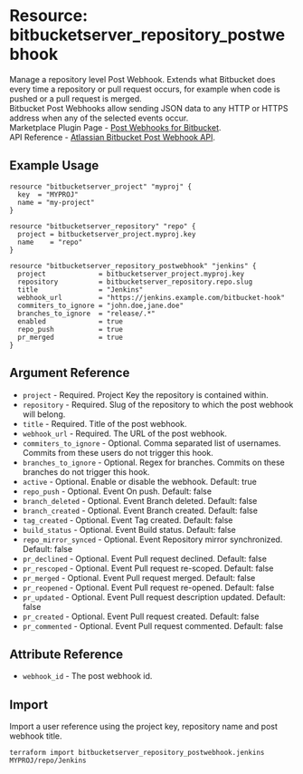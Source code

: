 # Resource: bitbucketserver_repository_postwebhook

Manage a repository level Post Webhook. Extends what Bitbucket does every time a repository or pull request occurs, for example when code is pushed or a pull request is merged.
\
Bitbucket Post Webhooks allow sending JSON data to any HTTP or HTTPS address when any of the selected events occur.
\
Marketplace Plugin Page - [Post Webhooks for Bitbucket](https://marketplace.atlassian.com/apps/1215474/post-webhooks-for-bitbucket?tab=overview&hosting=datacenter).
\
API Reference - [Atlassian Bitbucket Post Webhook API](https://help.moveworkforward.com/BPW/atlassian-bitbucket-post-webhook-api#AtlassianBitbucketPostWebhookAPI-Getconfigurations).

## Example Usage

```hcl
resource "bitbucketserver_project" "myproj" {
  key  = "MYPROJ"
  name = "my-project"
}

resource "bitbucketserver_repository" "repo" {
  project = bitbucketserver_project.myproj.key
  name    = "repo"
}

resource "bitbucketserver_repository_postwebhook" "jenkins" {
  project             = bitbucketserver_project.myproj.key
  repository          = bitbucketserver_repository.repo.slug
  title               = "Jenkins"
  webhook_url         = "https://jenkins.example.com/bitbucket-hook"
  commiters_to_ignore = "john.doe,jane.doe"
  branches_to_ignore  = "release/.*"
  enabled             = true
  repo_push           = true
  pr_merged           = true
}
```

## Argument Reference

* `project` - Required. Project Key the repository is contained within.
* `repository` - Required. Slug of the repository to which the post webhook will belong.
* `title` - Required. Title of the post webhook.
* `webhook_url` - Required. The URL of the post webhook.
* `commiters_to_ignore` - Optional. Comma separated list of usernames. Commits from these users do not trigger this hook.
* `branches_to_ignore` - Optional. Regex for branches. Commits on these branches do not trigger this hook.
* `active` - Optional. Enable or disable the webhook. Default: true
* `repo_push` - Optional. Event On push. Default: false
* `branch_deleted` - Optional. Event Branch deleted. Default: false
* `branch_created` - Optional. Event Branch created. Default: false
* `tag_created` - Optional. Event Tag created. Default: false
* `build_status` - Optional. Event Build status. Default: false
* `repo_mirror_synced` - Optional. Event Repository mirror synchronized. Default: false
* `pr_declined` - Optional. Event Pull request declined. Default: false
* `pr_rescoped` - Optional. Event Pull request re-scoped. Default: false
* `pr_merged` - Optional. Event Pull request merged. Default: false
* `pr_reopened` - Optional. Event Pull request re-opened. Default: false
* `pr_updated` - Optional. Event Pull request description updated. Default: false
* `pr_created` - Optional. Event Pull request created. Default: false
* `pr_commented` - Optional. Event Pull request commented. Default: false

## Attribute Reference

* `webhook_id` - The post webhook id.

## Import

Import a user reference using the project key, repository name and post webhook title.

```
terraform import bitbucketserver_repository_postwebhook.jenkins MYPROJ/repo/Jenkins
```
